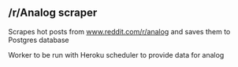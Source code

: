 ## /r/Analog scraper

Scrapes hot posts from www.reddit.com/r/analog and saves them to Postgres database

Worker to be run with Heroku scheduler to provide data for analog 

